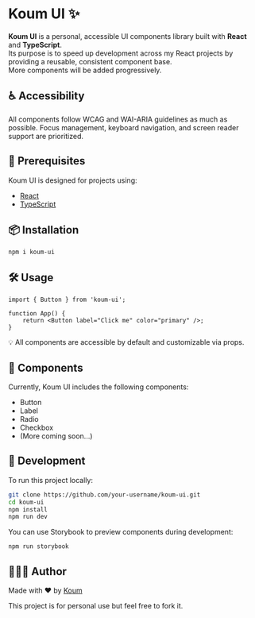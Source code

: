 # Koum UI ✨

**Koum UI** is a personal, accessible UI components library built with **React** and **TypeScript**.  
Its purpose is to speed up development across my React projects by providing a reusable, consistent component base.  
More components will be added progressively.

## ♿ Accessibility

All components follow WCAG and WAI-ARIA guidelines as much as possible.
Focus management, keyboard navigation, and screen reader support are prioritized.

## 🚀 Prerequisites

Koum UI is designed for projects using:

- [React](https://react.dev/)
- [TypeScript](https://www.typescriptlang.org/)

## 📦 Installation

```shell
npm i koum-ui
```

## 🛠️ Usage

```tsx
import { Button } from 'koum-ui';

function App() {
    return <Button label="Click me" color="primary" />;
}
```

💡 All components are accessible by default and customizable via props.

## 🧩 Components

Currently, Koum UI includes the following components:

- Button
- Label
- Radio
- Checkbox
- (More coming soon...)

## 🧪 Development

To run this project locally:

```bash
git clone https://github.com/your-username/koum-ui.git
cd koum-ui
npm install
npm run dev
```

You can use Storybook to preview components during development:

```bash
npm run storybook
```

## 👩🏾‍💻 Author

Made with ❤️ by [Koum](https://github.com/koumba97)

This project is for personal use but feel free to fork it.
